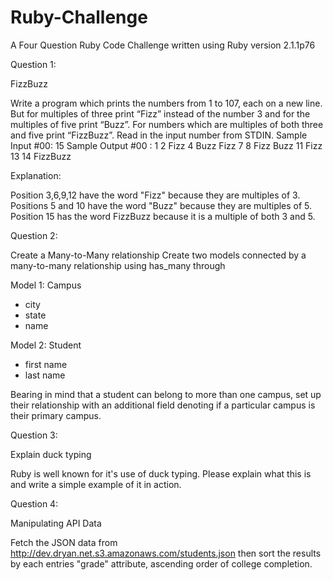 Ruby-Challenge
==============

A Four Question Ruby Code Challenge written using Ruby version 2.1.1p76

Question 1:

FizzBuzz

Write a program which prints the numbers from 1 to 107, each on a new line. But for multiples of three 
print “Fizz” instead of the number 3 and for the multiples of five print “Buzz”.  For numbers which are 
multiples of both three and five print “FizzBuzz”. Read in the input number from STDIN.
Sample Input #00:
15
Sample Output #00 :
1
2
Fizz
4
Buzz
Fizz
7
8
Fizz
Buzz
11
Fizz
13
14
FizzBuzz

Explanation:

Position 3,6,9,12 have the word "Fizz" because they are multiples of 3.
Positions 5 and 10 have the word "Buzz" because they are multiples of 5.
Position 15 has the word FizzBuzz because it is a multiple of both 3 and 5.


Question 2:

Create a Many-to-Many relationship
Create two models connected by a many-to-many relationship using has_many through

Model 1: Campus
 - city
 - state
 - name

Model 2: Student
 - first name
 - last name

Bearing in mind that a student can belong to more than one campus, set up their relationship with an 
additional field denoting if a particular campus is their primary campus.

Question 3:

Explain duck typing

Ruby is well known for it's use of duck typing. Please explain what this is and write a simple example of it in action.

Question 4:

Manipulating API Data

Fetch the JSON data from http://dev.dryan.net.s3.amazonaws.com/students.json then sort the results by 
each entries "grade" attribute, ascending order of college completion.
